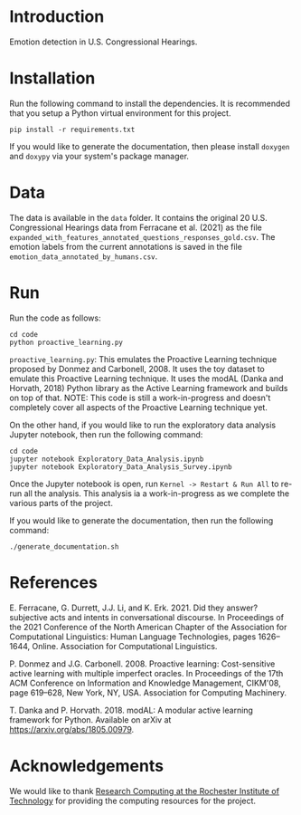 # Introduction
Emotion detection in U.S. Congressional Hearings.


# Installation

Run the following command to install the dependencies. It is recommended that you setup
a Python virtual environment for this project.

```commandline
pip install -r requirements.txt
```

If you would like to generate the documentation, then please install `doxygen` and `doxypy`
via your system's package manager.


# Data

The data is available in the `data` folder. It contains the original
20 U.S. Congressional Hearings data from Ferracane et al. (2021) as the file
`expanded_with_features_annotated_questions_responses_gold.csv`. The emotion
labels from the current annotations is saved in the file
`emotion_data_annotated_by_humans.csv`.


# Run

Run the code as follows:

```commandline
cd code
python proactive_learning.py
```

`proactive_learning.py`: This emulates the Proactive Learning technique proposed by
                         Donmez and Carbonell, 2008. It uses the toy dataset to emulate this 
                         Proactive Learning technique. It uses the modAL (Danka and Horvath, 2018) Python library
                         as the Active Learning framework and builds on top of that.
                         NOTE: This code is still a work-in-progress and doesn't completely 
                         cover all aspects of the Proactive Learning technique yet.

On the other hand, if you would like to run the exploratory data analysis Jupyter notebook, then
run the following command:

```commandline
cd code
jupyter notebook Exploratory_Data_Analysis.ipynb
jupyter notebook Exploratory_Data_Analysis_Survey.ipynb
```

Once the Jupyter notebook is open, run `Kernel -> Restart & Run All` to re-run all the analysis.
This analysis ia a work-in-progress as we complete the various parts
of the project.

If you would like to generate the documentation, then run the following command:

```commandline
./generate_documentation.sh
```


# References

E. Ferracane, G. Durrett, J.J. Li, and K. Erk. 2021. Did they answer? subjective acts and intents in conversational discourse. In Proceedings of the 2021 Conference of the North American Chapter of the Association for Computational Linguistics: Human Language Technologies, pages 1626–1644, Online. Association for Computational Linguistics.

P. Donmez and J.G. Carbonell. 2008. Proactive learning: Cost-sensitive active learning with multiple imperfect oracles. In Proceedings of the 17th ACM Conference on Information and Knowledge Management, CIKM'08, page 619–628, New York, NY, USA. Association for Computing Machinery.

T. Danka and P. Horvath. 2018. modAL: A modular active learning framework for Python. Available on arXiv at https://arxiv.org/abs/1805.00979.

# Acknowledgements

We would like to thank [Research Computing at the Rochester Institute of Technology](https://doi.org/10.34788/0S3G-QD15) for providing the computing resources for the project.
